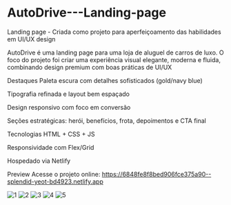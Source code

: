 # AutoDrive---Landing-page
Landing page - Criada como projeto para aperfeiçoamento das habilidades em UI/UX design

AutoDrive é uma landing page para uma loja de aluguel de carros de luxo. O foco do projeto foi criar uma experiência visual elegante, moderna e fluida, combinando design premium com boas práticas de UI/UX

Destaques
Paleta escura com detalhes sofisticados (gold/navy blue)

Tipografia refinada e layout bem espaçado

Design responsivo com foco em conversão

Seções estratégicas: herói, benefícios, frota, depoimentos e CTA final

Tecnologias
HTML + CSS + JS

Responsividade com Flex/Grid

Hospedado via Netlify

Preview
Acesse o projeto online: https://6848fe8f8bed906fce375a90--splendid-yeot-bd4923.netlify.app


![1](https://github.com/user-attachments/assets/b87e650a-b278-401d-82e9-3592e942216e)
![2](https://github.com/user-attachments/assets/60804876-5340-4bf8-896e-cad291660de2)
![3](https://github.com/user-attachments/assets/a336ff1c-17f1-4e99-bcbd-82d9809eb768)
![4](https://github.com/user-attachments/assets/24039e6b-7c2a-4964-9ac2-83526577f1fb)
![5](https://github.com/user-attachments/assets/c9ca17b1-0973-4c04-88d0-f808f7f0593b)
